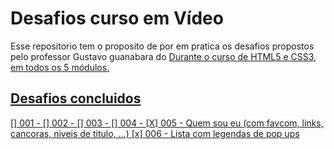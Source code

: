 # Desafios curso em Vídeo

Esse repositorio tem o proposito de por em pratica os desafios propostos pelo professor Gustavo guanabara do <a href="https://www.cursoemvideo.com/">
Durante o curso de HTML5 e CSS3, em todos os 5 módulos.

## Desafios concluidos

[] 001 -
[] 002 -
[] 003 -
[] 004 -
[X] 005 - Quem sou eu (com favcom, links, cancoras, niveis de titulo, ...)
[x] 006 - Lista com legendas de pop ups
